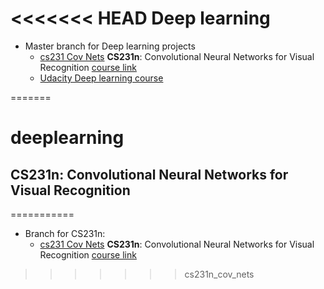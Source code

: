 <<<<<<< HEAD
Deep learning
===========
 - Master branch for Deep learning projects
 	- [cs231 Cov Nets](https://github.com/kapild/deeplearning/tree/cs231n_cov_nets/cs231n_cov_nets) **CS231n**: Convolutional Neural Networks for Visual Recognition [course link](http://cs231n.github.io/)
 	- [Udacity Deep learning course](https://github.com/kapild/deeplearning/tree/udacity_deep_learning)
  


=======
# deeplearning
## CS231n: Convolutional Neural Networks for Visual Recognition

===========
 - Branch for CS231n:
 	- [cs231 Cov Nets](https://github.com/kapild/deeplearning/tree/cs231n_cov_nets/cs231n_cov_nets) **CS231n**: Convolutional Neural Networks for Visual Recognition [course link](http://cs231n.github.io/)
>>>>>>> cs231n_cov_nets
